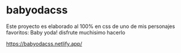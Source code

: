 # babyodacss

Este proyecto es elaborado al 100% en css de uno de mis personajes favoritos: Baby yoda! disfrute muchisimo hacerlo

https://babyodacss.netlify.app/


